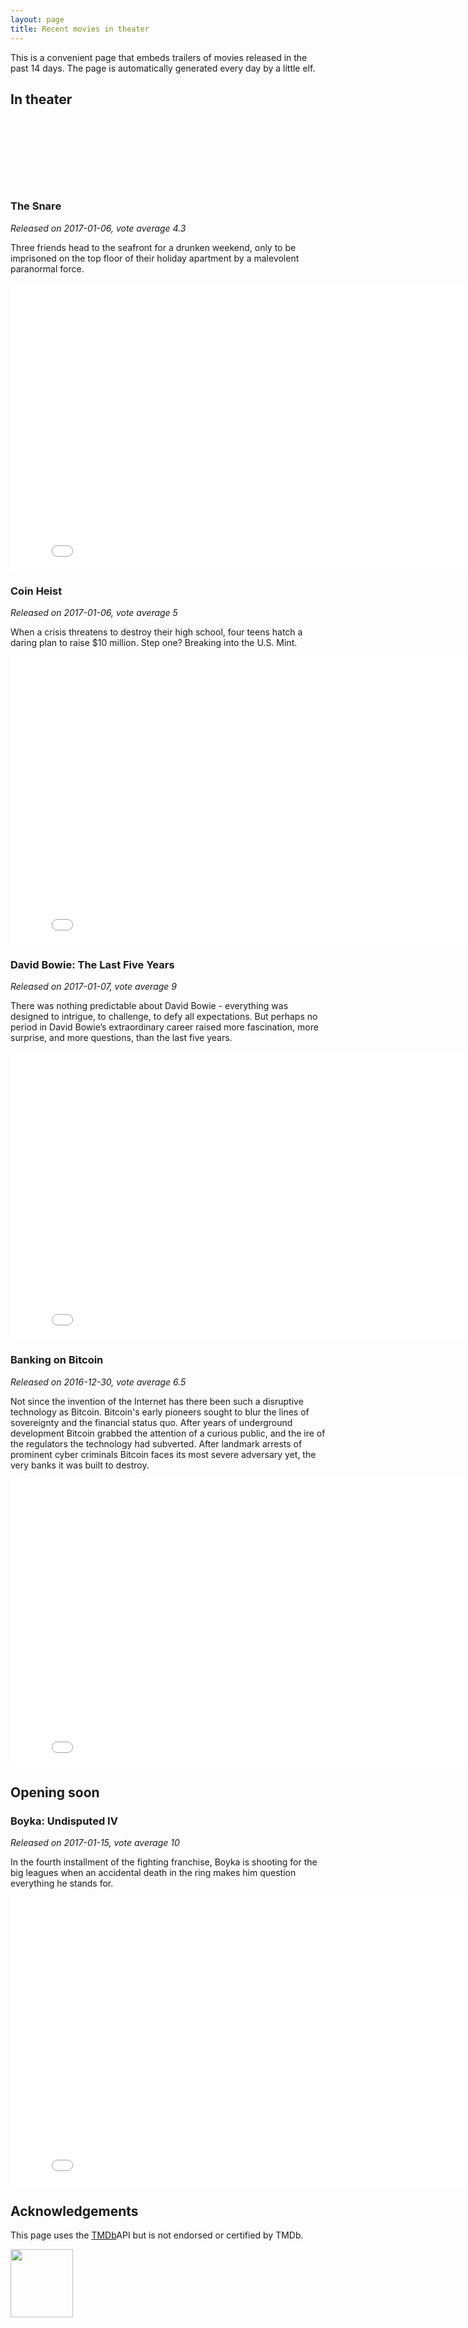 ```yaml
---
layout: page
title: Recent movies in theater
---
```


This is a convenient page that embeds trailers of movies released in the past
14 days. The page is automatically generated every day by a little elf.

## In theater


	

  
<br/>
<br/>
<script async src="//pagead2.googlesyndication.com/pagead/js/adsbygoogle.js"></script>

<ins class="adsbygoogle"
     style="display:inline-block;width:468px;height:60px"
     data-ad-client="ca-pub-5366199723595534"
     data-ad-slot="2620298801"></ins>
<script>
(adsbygoogle = window.adsbygoogle || []).push({});
</script>
  


	
	

### The Snare
*Released on 2017-01-06, vote average 4.3*

Three friends head to the seafront for a drunken weekend, only to be imprisoned on the top floor of their holiday apartment by a malevolent paranormal force.

<iframe id="player"
	type="text/html"
	width="819"
	height="460"
  src="//www.youtube.com/embed/Qh5DXFRS-Cc?enablejsapi=1&origin=http://blog.justonepixel.com"
  frameborder="0"
  allowfullscreen></iframe>

	
	

  


	
	

### Coin Heist
*Released on 2017-01-06, vote average 5*

When a crisis threatens to destroy their high school, four teens hatch a daring plan to raise $10 million. Step one? Breaking into the U.S. Mint.

<iframe id="player"
	type="text/html"
	width="819"
	height="460"
  src="//www.youtube.com/embed/xUyTRSlmXf4?enablejsapi=1&origin=http://blog.justonepixel.com"
  frameborder="0"
  allowfullscreen></iframe>

	
	

  


	

  


	
	

### David Bowie: The Last Five Years
*Released on 2017-01-07, vote average 9*

There was nothing predictable about David Bowie - everything was designed to intrigue, to challenge, to defy all expectations. But perhaps no period in David Bowie’s extraordinary career raised more fascination, more surprise, and more questions, than the last five years.

<iframe id="player"
	type="text/html"
	width="819"
	height="460"
  src="//www.youtube.com/embed/dX4SFVly-3A?enablejsapi=1&origin=http://blog.justonepixel.com"
  frameborder="0"
  allowfullscreen></iframe>

	
	

  


	

  


	

  


	

  


	

  


	
	
	

  


	

  


	
	
	

  


	
	
	

  


	
	

### Banking on Bitcoin
*Released on 2016-12-30, vote average 6.5*

Not since the invention of the Internet has there been such a disruptive technology as Bitcoin. Bitcoin&#39;s early pioneers sought to blur the lines of sovereignty and the financial status quo. After years of underground development Bitcoin grabbed the attention of a curious public, and the ire of the regulators the technology had subverted. After landmark arrests of prominent cyber criminals Bitcoin faces its most severe adversary yet, the very banks it was built to destroy.

<iframe id="player"
	type="text/html"
	width="819"
	height="460"
  src="//www.youtube.com/embed/M_mKme9RoTc?enablejsapi=1&origin=http://blog.justonepixel.com"
  frameborder="0"
  allowfullscreen></iframe>

	
	

  


	

  


	

  


	

  


	
	
	

  


	

  


	

  



## Opening soon


	
	

### Boyka: Undisputed IV
*Released on 2017-01-15, vote average 10*

In the fourth installment of the fighting franchise, Boyka is shooting for the big leagues when an accidental death in the ring makes him question everything he stands for.

<iframe id="player"
	type="text/html"
	width="819"
	height="460"
  src="//www.youtube.com/embed/8w3ZUbLv_mU?enablejsapi=1&origin=http://blog.justonepixel.com"
  frameborder="0"
  allowfullscreen></iframe>

	
	

	

	

	

	

	

	

	

	

	

	

	

	

	

	

	

	

	

	

	


## Acknowledgements

This page uses the [TMDb](https://themoviedb.org)API but is not endorsed or certified by TMDb.

<img src="https://www.themoviedb.org/assets/c9dbe2292fb5eea61788571fbd96fa67/images/v4/logos/208x226-stacked-blue.png"
	width="100"
	height="109"/>
